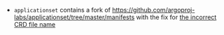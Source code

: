 - `applicationset` contains a fork of https://github.com/argoproj-labs/applicationset/tree/master/manifests with the fix for [the incorrect CRD file name](https://github.com/argoproj-labs/applicationset/blob/master/manifests/crds/kustomization.yaml#L5)
